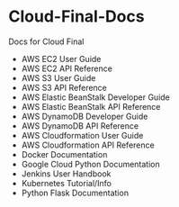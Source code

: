 # Cloud-Final-Docs
Docs for Cloud Final

* AWS EC2 User Guide
* AWS EC2 API Reference
* AWS S3 User Guide
* AWS S3 API Reference
* AWS Elastic BeanStalk Developer Guide
* AWS Elastic BeanStalk API Reference
* AWS DynamoDB Developer Guide
* AWS DynamoDB API Reference
* AWS Cloudformation User Guide
* AWS Cloudformation API Reference	
* Docker Documentation
* Google Cloud Python Documentation
* Jenkins User Handbook
* Kubernetes Tutorial/Info
* Python Flask Documentation